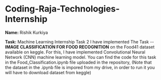 # Coding-Raja-Technologies-Internship

**Name:** Rishik Kurkiya

**Task:** Machine Learning Internship Task 2
I have implemented The Task -- **IMAGE CLASSIFICATION FOR FOOD RECOGNITION** on the Food41 dataset available on keggle. 
For this, I have implemented Convolutional Neural Network (CNN) machine learning model.
You can find the code for this task in the Food_Classification.ipynb file uploaded in the repository, (Note that the dataset in the .ipynb file is impored from my drive, in order to run it you will have to download dataset from keggle)
